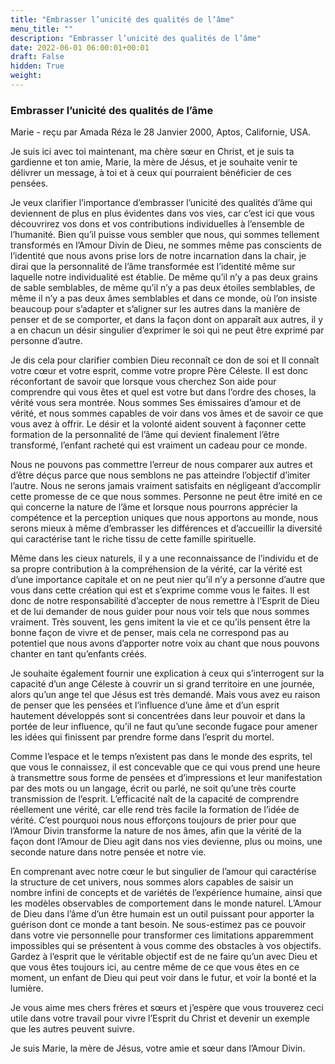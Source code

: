 ```yaml
---
title: "Embrasser l’unicité des qualités de l’âme"
menu_title: ""
description: "Embrasser l’unicité des qualités de l’âme"
date: 2022-06-01 06:00:01+00:01
draft: False
hidden: True
weight:
---
```

### Embrasser l’unicité des qualités de l’âme

Marie - reçu par Amada Réza le 28 Janvier 2000, Aptos, Californie, USA.

Je suis ici avec toi maintenant, ma chère sœur en Christ, et je suis ta gardienne et ton amie, Marie, la mère de Jésus, et je souhaite venir te délivrer un message, à toi et à ceux qui pourraient bénéficier de ces pensées.

Je veux clarifier l’importance d’embrasser l’unicité des qualités d’âme qui deviennent de plus en plus évidentes dans vos vies, car c’est ici que vous découvrirez vos dons et vos contributions individuelles à l’ensemble de l’humanité. Bien qu’il puisse vous sembler que nous, qui sommes tellement transformés en l’Amour Divin de Dieu, ne sommes même pas conscients de l’identité que nous avons prise lors de notre incarnation dans la chair, je dirai que la personnalité de l’âme transformée est l’identité même sur laquelle notre individualité est établie. De même qu’il n’y a pas deux grains de sable semblables, de même qu’il n’y a pas deux étoiles semblables, de même il n’y a pas deux âmes semblables et dans ce monde, où l’on insiste beaucoup pour s’adapter et s’aligner sur les autres dans la manière de penser et de se comporter, et dans la façon dont on apparaît aux autres, il y a en chacun un désir singulier d’exprimer le soi qui ne peut être exprimé par personne d’autre.

Je dis cela pour clarifier combien Dieu reconnaît ce don de soi et Il connaît votre cœur et votre esprit, comme votre propre Père Céleste. Il est donc réconfortant de savoir que lorsque vous cherchez Son aide pour comprendre qui vous êtes et quel est votre but dans l’ordre des choses, la vérité vous sera montrée. Nous sommes Ses émissaires d’amour et de vérité, et nous sommes capables de voir dans vos âmes et de savoir ce que vous avez à offrir. Le désir et la volonté aident souvent à façonner cette formation de la personnalité de l’âme qui devient finalement l’être transformé, l’enfant racheté qui est vraiment un cadeau pour ce monde.

Nous ne pouvons pas commettre l’erreur de nous comparer aux autres et d’être déçus parce que nous semblons ne pas atteindre l’objectif d’imiter l’autre. Nous ne serons jamais vraiment satisfaits en négligeant d’accomplir cette promesse de ce que nous sommes. Personne ne peut être imité en ce qui concerne la nature de l’âme et lorsque nous pourrons apprécier la compétence et la perception uniques que nous apportons au monde, nous serons mieux à même d’embrasser les différences et d’accueillir la diversité qui caractérise tant le riche tissu de cette famille spirituelle.

Même dans les cieux naturels, il y a une reconnaissance de l’individu et de sa propre contribution à la compréhension de la vérité, car la vérité est d’une importance capitale et on ne peut nier qu’il n’y a personne d’autre que vous dans cette création qui est et s’exprime comme vous le faites. Il est donc de notre responsabilité d’accepter de nous remettre à l’Esprit de Dieu et de lui demander de nous guider pour nous voir tels que nous sommes vraiment. Très souvent, les gens imitent la vie et ce qu’ils pensent être la bonne façon de vivre et de penser, mais cela ne correspond pas au potentiel que nous avons d’apporter notre voix au chant que nous pouvons chanter en tant qu’enfants créés.

Je souhaite également fournir une explication à ceux qui s’interrogent sur la capacité d’un ange Céleste à couvrir un si grand territoire en une journée, alors qu’un ange tel que Jésus est très demandé. Mais vous avez eu raison de penser que les pensées et l’influence d’une âme et d’un esprit hautement développés sont si concentrées dans leur pouvoir et dans la portée de leur influence, qu’il ne faut qu’une seconde fugace pour amener les idées qui finissent par prendre forme dans l’esprit du mortel.

Comme l’espace et le temps n’existent pas dans le monde des esprits, tel que vous le connaissez, il est concevable que ce qui vous prend une heure à transmettre sous forme de pensées et d’impressions et leur manifestation par des mots ou un langage, écrit ou parlé, ne soit qu’une très courte transmission de l’esprit. L’efficacité naît de la capacité de comprendre réellement une vérité, car elle rend très facile la formation de l’idée de vérité. C’est pourquoi nous nous efforçons toujours de prier pour que l’Amour Divin transforme la nature de nos âmes, afin que la vérité de la façon dont l’Amour de Dieu agit dans nos vies devienne, plus ou moins, une seconde nature dans notre pensée et notre vie.

En comprenant avec notre cœur le but singulier de l’amour qui caractérise la structure de cet univers, nous sommes alors capables de saisir un nombre infini de concepts et de variétés de l’expérience humaine, ainsi que les modèles observables de comportement dans le monde naturel. L’Amour de Dieu dans l’âme d’un être humain est un outil puissant pour apporter la guérison dont ce monde a tant besoin. Ne sous-estimez pas ce pouvoir dans votre vie personnelle pour transformer ces limitations apparemment impossibles qui se présentent à vous comme des obstacles à vos objectifs. Gardez à l’esprit que le véritable objectif est de ne faire qu’un avec Dieu et que vous êtes toujours ici, au centre même de ce que vous êtes en ce moment, un enfant de Dieu qui peut voir dans le futur, et voir la bonté et la lumière.

Je vous aime mes chers frères et sœurs et j’espère que vous trouverez ceci utile dans votre travail pour vivre l’Esprit du Christ et devenir un exemple que les autres peuvent suivre.

Je suis Marie, la mère de Jésus, votre amie et sœur dans l’Amour Divin.

